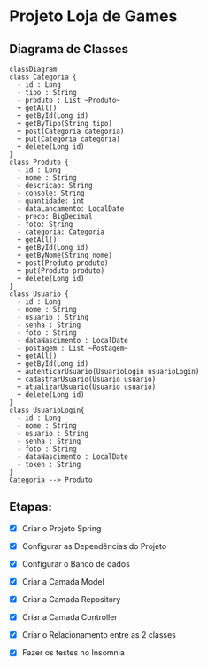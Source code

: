 <h1>Projeto Loja de Games</h1>

## Diagrama de Classes

```mermaid
classDiagram
class Categoria {
  - id : Long
  - tipo : String
  - produto : List ~Produto~
  + getAll()
  + getById(Long id)
  + getByTipo(String tipo)
  + post(Categoria categoria)
  + put(Categoria categoria)
  + delete(Long id)
}
class Produto {
  - id : Long
  - nome : String
  - descricao: String
  - console: String
  - quantidade: int
  - dataLancamento: LocalDate
  - preco: BigDecimal
  - foto: String
  - categoria: Categoria
  + getAll()
  + getById(Long id)
  + getByNome(String nome)
  + post(Produto produto)
  + put(Produto produto)
  + delete(Long id)
}
class Usuario {
  - id : Long
  - nome : String
  - usuario : String
  - senha : String
  - foto : String
  - dataNascimento : LocalDate
  - postagem : List ~Postagem~
  + getAll()
  + getById(Long id)
  + autenticarUsuario(UsuarioLogin usuarioLogin)
  + cadastrarUsuario(Usuario usuario)
  + atualizarUsuario(Usuario usuario)
  + delete(Long id)
}
class UsuarioLogin{
  - id : Long
  - nome : String
  - usuario : String
  - senha : String
  - foto : String
  - dataNascimento : LocalDate
  - token : String
}
Categoria --> Produto
```

<h2>Etapas:</h2>


- [x] Criar o Projeto Spring
- [x] Configurar as Dependências do Projeto
- [x] Configurar o Banco de dados
- [x] Criar a Camada Model
- [x] Criar a Camada Repository
- [x] Criar a Camada Controller
- [x] Criar o Relacionamento entre as 2 classes
- [x] Fazer os testes no Insomnia

